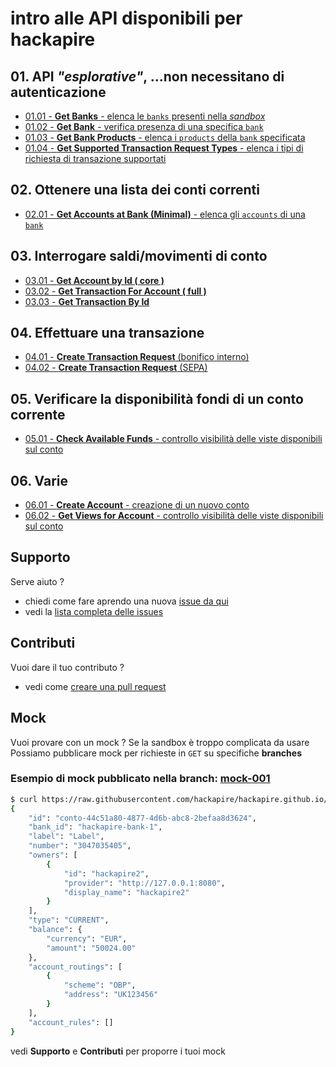 # intro alle API disponibili per hackapire
<!-- 
- Read the documentation
- Play with the sandbox
- Write some test code 
- Get some breat idea
-->
## 01. API *"esplorative"*, ...non necessitano di autenticazione
- [01.01 - **Get Banks** - elenca le `banks` presenti nella *sandbox*](./tutorial/01-01-get-banks.md)
- [01.02 - **Get Bank**  - verifica presenza di una specifica `bank`](./tutorial/01-02-get-bank.md)
- [01.03 - **Get Bank Products** - elenca i `products` della `bank` specificata](./tutorial/01-03-get-bank-products.md)
- [01.04 - **Get Supported Transaction Request Types** - elenca i tipi di richiesta di transazione supportati](./tutorial/01-04-get-supported-tr-req-types.md)

## 02. Ottenere una lista dei conti correnti 
- [02.01 - **Get Accounts at Bank (Minimal)** - elenca gli `accounts` di una `bank`](./tutorial/02-01-get-acconts-at-bank-minimal.md)

## 03. Interrogare saldi/movimenti di conto 
- [03.01 - **Get Account by Id ( core )**](./tutorial/03-01-get-acconts-by-id.md)
- [03.02 - **Get Transaction For Account ( full )**](./tutorial/03-02-get-trx-for-account-full.md)
- [03.03 - **Get Transaction By Id**](./tutorial/03-03-get-trx-by-id.md)

## 04. Effettuare una transazione
- [04.01 - **Create Transaction Request** (bonifico interno)](./tutorial/04-01-create-transaction-request-bo-interno.md)
- [04.02 - **Create Transaction Request** (SEPA)](./tutorial/04-02-create-transaction-request-sepa.md)

## 05. Verificare la disponibilità fondi di un conto corrente
- [05.01 - **Check Available Funds** -  controllo visibilità delle viste disponibili sul conto](./tutorial/05-01-check-available-funds.md)

## 06. Varie
- [06.01 - **Create Account** - creazione di un nuovo conto](./tutorial/06-01-create-account.md)
- [06.02 - **Get Views for Account** - controllo visibilità delle viste disponibili sul conto](./tutorial/06-02-bank-accounts-views.md)


## Supporto
Serve aiuto ? 
  - chiedi come fare aprendo una nuova [issue da qui](https://github.com/hackapire/hackapire.github.io/issues/new)
  - vedi la [lista completa delle issues](https://github.com/hackapire/hackapire.github.io/issues?utf8=✓&q=)

## Contributi 
Vuoi dare il tuo contributo ?
  - vedi come [creare una pull request](https://help.github.com/articles/creating-a-pull-request/)

## Mock
Vuoi provare con un mock ?
Se la sandbox è troppo complicata da usare
Possiamo pubblicare mock per richieste in `GET` su specifiche **branches**  
### Esempio di mock pubblicato nella branch: [mock-001](https://github.com/hackapire/hackapire.github.io/tree/mock-001)
``` bash
$ curl https://raw.githubusercontent.com/hackapire/hackapire.github.io/mock-001/obp/v3.1.0/my/banks/BANK_ID/accounts/ACCOUNT_ID/account/mocked-response.json
{
    "id": "conto-44c51a80-4877-4d6b-abc8-2befaa8d3624",
    "bank_id": "hackapire-bank-1",
    "label": "Label",
    "number": "3047035405",
    "owners": [
        {
            "id": "hackapire2",
            "provider": "http://127.0.0.1:8080",
            "display_name": "hackapire2"
        }
    ],
    "type": "CURRENT",
    "balance": {
        "currency": "EUR",
        "amount": "50024.00"
    },
    "account_routings": [
        {
            "scheme": "OBP",
            "address": "UK123456"
        }
    ],
    "account_rules": []
}
```

vedi **Supporto** e **Contributi** per proporre i tuoi mock

